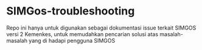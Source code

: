 # SIMGos-troubleshooting
Repo ini hanya untuk digunakan sebagai dokumentasi issue terkait SIMGOS versi 2 Kemenkes, untuk memudahkan pencarian solusi atas masalah-masalah yang di hadapi pengguna SIMGOS
